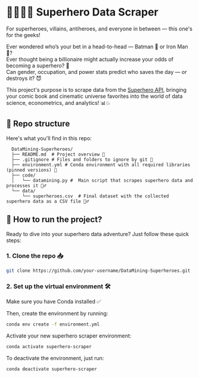 # 🦸‍♂️🦹‍♀️ Superhero Data Scraper 

For superheroes, villains, antiheroes, and everyone in between — this one's for the geeks!

Ever wondered who’s your bet in a head-to-head — Batman 🦇 or Iron Man 🤖?  
Ever thought being a billionaire might actually increase your odds of becoming a superhero? 💸  
Can gender, occupation, and power stats predict who saves the day — or destroys it? 😈

This project's purpose is to scrape data from the [Superhero API](https://superheroapi.com), bringing your comic book and cinematic universe favorites into the world of data science, econometrics, and analytics! 📊💥

## 📁 Repo structure 

Here's what you'll find in this repo:
```
  DataMining-Superheroes/
  ├── README.md  # Project overview 📖
  ├── .gitignore # Files and folders to ignore by git 🚫
  ├── environment.yml # Conda environment with all required libraries (pinned versions) 🐍
  ├── code/
  │   └── datamining.py #  Main script that scrapes superhero data and processes it 🕵️‍♂️ 
  └── data/
      └── superheroes.csv  # Final dataset with the collected superhero data as a CSV file 🦸‍♂️
  ```
## 🚀 How to run the project? 

Ready to dive into your superhero data adventure? Just follow these quick steps:

### 1. Clone the repo 📥  
```bash
git clone https://github.com/your-username/DataMining-Superheroes.git
```
### 2. Set up the virtual environment 🛠️

Make sure you have Conda installed ✅

Then, create the environment by running:
```bash
conda env create -f environment.yml
```

Activate your new superhero scraper environment: 

```bash
conda activate superhero-scraper
```

To deactivate the environment, just run: 
```bash
conda deactivate superhero-scraper
```
